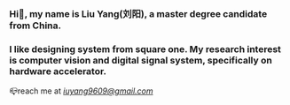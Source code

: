 ### Hi👋, my name is Liu Yang(刘阳), a master degree candidate from China.
### I like designing system from square one. My research interest is computer vision and digital signal system, specifically on hardware accelerator.

📪reach me at *iuyang9609@gmail.com*
<!--
**liuyang9609/liuyang9609** is a ✨ _special_ ✨ repository because its `README.md` (this file) appears on your GitHub profile.

Here are some ideas to get you started:

- 🔭 I’m currently working on ...
- 🌱 I’m currently learning ...
- 👯 I’m looking to collaborate on ...
- 🤔 I’m looking for help with ...
- 💬 Ask me about ...
- 📫 How to reach me: ...
- 😄 Pronouns: ...
- ⚡ Fun fact: ...
-->
